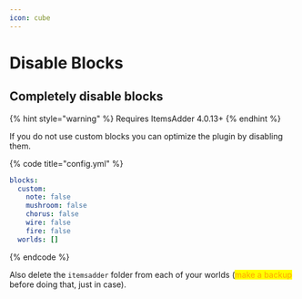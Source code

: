 ```yaml
---
icon: cube
---
```


# Disable Blocks

## Completely disable blocks

{% hint style="warning" %}
Requires ItemsAdder 4.0.13+
{% endhint %}

If you do not use custom blocks you can optimize the plugin by disabling them.

{% code title="config.yml" %}
```yaml
blocks:
  custom:
    note: false
    mushroom: false
    chorus: false
    wire: false
    fire: false
  worlds: []
```
{% endcode %}

Also delete the `itemsadder` folder from each of your worlds (<mark style="color:orange;">make a backup</mark> before doing that, just in case).
